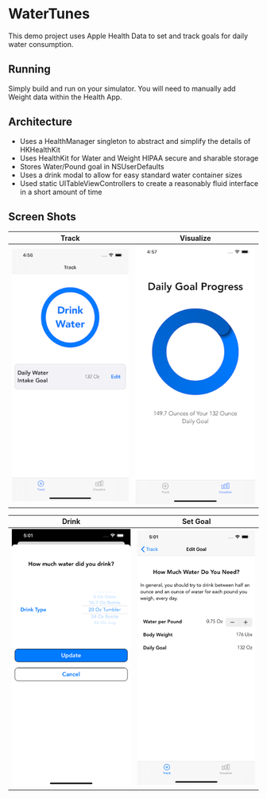 #  WaterTunes

This demo project uses Apple Health Data to set and track goals for daily water consumption.

## Running
Simply build and run on your simulator.  You will need to manually add Weight data within the Health App.

## Architecture
* Uses a HealthManager singleton to abstract and simplify the details of HKHealthKit
* Uses HealthKit for Water and Weight HIPAA secure and sharable storage
* Stores Water/Pound goal in NSUserDefaults
* Uses a drink modal to allow for easy standard water container sizes
* Used static UITableViewControllers to create a reasonably fluid interface in a short amount of time

## Screen Shots
Track           |  Visualize
:-------------------------:|:-------------------------:
![](Track.png)  |  ![](Visualize.png)

Drink           |  Set Goal
:-------------------------:|:-------------------------:
![](Drink.png)  |  ![](Goal.png)

